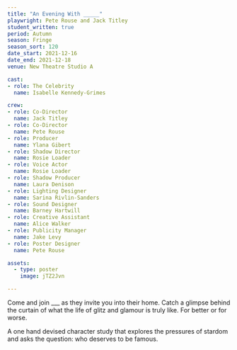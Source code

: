 ```yaml
---
title: "An Evening With _____"
playwright: Pete Rouse and Jack Titley
student_written: true
period: Autumn
season: Fringe
season_sort: 120
date_start: 2021-12-16
date_end: 2021-12-18
venue: New Theatre Studio A

cast:
- role: The Celebrity
  name: Isabelle Kennedy-Grimes

crew: 
- role: Co-Director
  name: Jack Titley
- role: Co-Director
  name: Pete Rouse
- role: Producer
  name: Ylana Gibert
- role: Shadow Director
  name: Rosie Loader
- role: Voice Actor
  name: Rosie Loader
- role: Shadow Producer
  name: Laura Denison
- role: Lighting Designer 
  name: Sarina Rivlin-Sanders
- role: Sound Designer 
  name: Barney Hartwill
- role: Creative Assistant 
  name: Alice Walker
- role: Publicity Manager
  name: Jake Levy
- role: Poster Designer 
  name: Pete Rouse

assets:
  - type: poster
    image: jTZ2Jvn

---
```

Come and join ___ as they invite you into their home. Catch a glimpse behind the curtain of what the life of glitz and glamour is truly like. For
better or for worse.

A one hand devised character study that explores the pressures of stardom and asks the question: who deserves to be famous.

